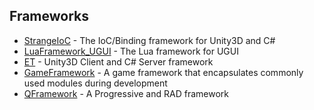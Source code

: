 ## Frameworks

  - [StrangeIoC](https://github.com/strangeioc/strangeioc) - The IoC/Binding framework for Unity3D and C#
  - [LuaFramework_UGUI](https://github.com/jarjin/LuaFramework_UGUI) - The Lua framework for UGUI
  - [ET](https://github.com/egametang/ET) - Unity3D Client and C# Server framework
  - [GameFramework](https://github.com/EllanJiang/GameFramework) - A game framework that encapsulates commonly used modules during development
  - [QFramework](https://github.com/liangxiegame/QFramework) - A Progressive and RAD framework
